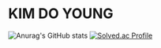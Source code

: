 

# KIM DO YOUNG 

![Anurag's GitHub stats](https://github-readme-stats.vercel.app/api?username=denise030261&show_icons=true&theme=monokai)
[![Solved.ac Profile](http://mazassumnida.wtf/api/v2/generate_badge?boj=denise030261)](https://solved.ac/denise030261/)

